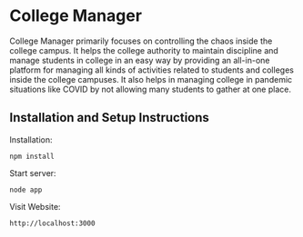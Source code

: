 # College Manager

College Manager primarily focuses on controlling the chaos inside the college campus. It helps the college authority to maintain discipline and manage students in college in an easy way by providing an all-in-one platform for managing all kinds of activities related to students and colleges inside the college campuses. It also helps in managing college in pandemic situations like COVID by not allowing many students to gather at one place.

## Installation and Setup Instructions

Installation:

```nodejs
npm install
```

Start server:

```nodejs
node app
```

Visit Website:

```url
http://localhost:3000
```
